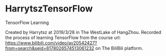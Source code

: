 # HarrytszTensorFlow
TensorFlow Learning

Created by Harrytsz at 2019/3/28 in The WestLake of HangZhou. Recorded the process of learning TensorFlow from the course url: https://www.bilibili.com/video/av20542427?from=search&seid=8178026574513061232 on The BiliBili platform.  
